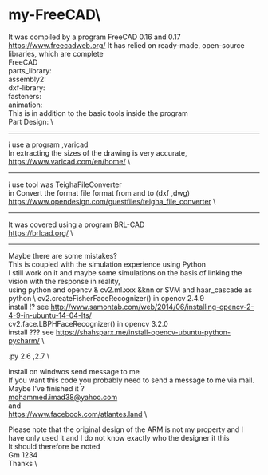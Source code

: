 # my-FreeCAD\
It was compiled by a program FreeCAD 0.16 and 0.17\
https://www.freecadweb.org/
It has relied on ready-made, open-source libraries, which are complete \
FreeCAD \
 parts_library: \
  assembly2: \
   dxf-library: \
    fasteners: \
     animation: \
This is in addition to the basic tools inside the program \
  Part Design: \
  *****
  
i use a program ,varicad \
In extracting the sizes of the drawing is very accurate, \
https://www.varicad.com/en/home/  \
 *******
i use tool was  TeighaFileConverter \
in Convert the format file format from and to (dxf ,dwg) \
https://www.opendesign.com/guestfiles/teigha_file_converter \
********

It was covered using a program BRL-CAD \
https://brlcad.org/  \
*******

Maybe there are some mistakes? \
This is coupled with the simulation experience using Python \
I still work on it and maybe some simulations on the basis of linking the vision with the response in reality, \
using python and opencv & cv2.ml.xxx  &knn or SVM and haar_cascade as python \ 
cv2.createFisherFaceRecognizer() in opencv 2.4.9  \
install !? see http://www.samontab.com/web/2014/06/installing-opencv-2-4-9-in-ubuntu-14-04-lts/ \
cv2.face.LBPHFaceRecognizer() in opencv 3.2.0 \
install ??? see https://shahsparx.me/install-opencv-ubuntu-python-pycharm/ \

.py 2.6 ,2.7 \

install on windwos send message to me \
If you want this code you probably need to send a message to me via mail. Maybe I've finished it ? \
mohammed.imad38@yahoo.com \
and \
https://www.facebook.com/atlantes.land \



Please note that the original design of the ARM is not my property and I have only used it and I do not know exactly who the designer it this \
It should therefore be noted \
Gm 1234 \
Thanks \
